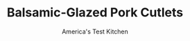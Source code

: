 ---
layout: ../../layouts/MarkdownPostLayout.astro
title: Balsamic-Glazed Pork Cutlets
author: America's Test Kitchen
pubDate: 2023-03-15
description: "A flavorful glaze gives a tangy boost to notoriously bland pork cutlets."
image_url: https://res.cloudinary.com/hksqkdlah/image/upload/ar_1:1,c_fill,dpr_2.0,f_auto,fl_lossy.progressive.strip_profile,g_faces:auto,q_auto:low,w_344/10481_sfs-balsamic-glazed-pork-cutlets-14
tags: ["Main Courses","Pork","Weeknight"]
calories: 1993
protein: 33
carbohydrates: 11
fats: 
fiber: 
ingredients: ["8 (3-ounce), boneless pork cutlets, 1/4 inch thick, trimmed",", Salt and pepper","2 tablespoons, olive oil","1 , garlic clove, minced","6 tablespoons, balsamic vinegar","2 tablespoons, packed brown sugar","2 tablespoons, unsalted butter","1 tablespoon chopped, fresh parsley","1 teaspoon, Dijon mustard"]
serves: 4
time: "30 minutes"
instructions: ["Pat pork dry with paper towels and season with salt and pepper. Heat 1 tablespoon oil in 12-inch nonstick skillet over medium-high heat until just smoking. Cook 4 cutlets until golden brown on both sides and cooked through, about 2 minutes per side. Transfer to platter and tent loosely with aluminum foil. Repeat with remaining 1 tablespoon oil and remaining 4 cutlets.","Reduce heat to medium, add garlic to now-empty skillet, and cook until fragrant, about 30 seconds. Add vinegar and sugar and cook until slightly thickened, about 3 minutes. Off heat, whisk in butter, parsley, and mustard. Season with salt and pepper to taste. Pour sauce over cutlets and serve."]
nutrition: ["662 mg Potassium","345 mg Phosphorus","51 mg Calcium","1 mg Iron","41 mg Magnesium","507 mg Sodium","3 mg Zinc","33 g Fat","7 mg Niacin (B3)","15 g Monounsaturated","3 g Polyunsaturated","1 mg Thiamin (B1)","2 mg Vitamin C","122 mg Cholesterol","12 g Saturated","3 µg Folate (food)","10 g Sugars","21 µg Vitamin K","135 g Water","11 g Carbs","3 µg Folate equivalent (total)","33 g Protein","1 mg Vitamin E","56 µg Vitamin A","498 kcal Energy","6 g Sugars, added","1993 calories"]
notes: "Serve with buttery mashed potatoes."
---